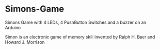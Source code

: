 # Simons-Game
 Simons Game with 4 LEDs, 4 PushButton Switches and a buzzer on an Arduino

Simon is an electronic game of memory skill invented by Ralph H. Baer and Howard J. Morrison
